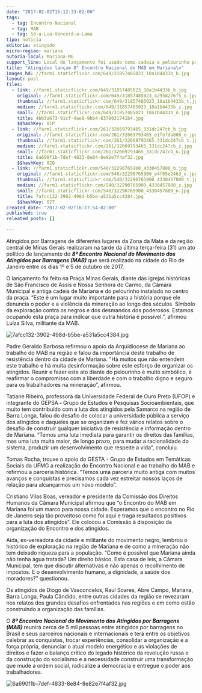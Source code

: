 ```yaml
---
date: "2017-02-02T16:12:33-02:00"
tags:
  - tag: Encontro-Nacional
  - tag: MAB
  - tag: Só-a-Lua-Vencerá-a-Lama
tipo: noticia
editoria: atingido
micro-regiao: mariana
autoria-local: Mariana-MG
support_line: Local do lançamento foi usado como cadeia e pelourinho para os escravos que trabalhavam na mineração
title: "Atingidos lançam 8° Encontro Nacional do MAB em Mariana\n"
images_hd: //farm1.staticflickr.com/649/31857485023_10a1b4433b_b.jpg
layout: post
files:
  - link: //farm1.staticflickr.com/649/31857485023_10a1b4433b_b.jpg
    original: //farm1.staticflickr.com/649/31857485023_42958276f5_o.jpg
    thumbnail: //farm1.staticflickr.com/649/31857485023_10a1b4433b_t.jpg
    medium: //farm1.staticflickr.com/649/31857485023_10a1b4433b_z.jpg
    small: //farm1.staticflickr.com/649/31857485023_10a1b4433b_n.jpg
    title: 4bb3a673-91cf-4ae8-9bb4-8370031741b4.jpg
    $$hashKey: 01P
  - link: //farm1.staticflickr.com/261/32669793465_331dc247cb_b.jpg
    original: //farm1.staticflickr.com/261/32669793465_e1fefda808_o.jpg
    thumbnail: //farm1.staticflickr.com/261/32669793465_331dc247cb_t.jpg
    medium: //farm1.staticflickr.com/261/32669793465_331dc247cb_z.jpg
    small: //farm1.staticflickr.com/261/32669793465_331dc247cb_n.jpg
    title: 6a690f1b-7def-4833-8e84-8e82e7f4af32.jpg
    $$hashKey: 02Q
  - link: //farm1.staticflickr.com/540/32290765900_4330457800_b.jpg
    original: //farm1.staticflickr.com/540/32290765900_e4f05e2463_o.jpg
    thumbnail: //farm1.staticflickr.com/540/32290765900_4330457800_t.jpg
    medium: //farm1.staticflickr.com/540/32290765900_4330457800_z.jpg
    small: //farm1.staticflickr.com/540/32290765900_4330457800_n.jpg
    title: 7afcc132-3902-498d-b5be-a531a5cc4384.jpg
    $$hashKey: 02T
created_date: "2017-02-02T16:17:54-02:00"
published: true
releated_posts: []

---
```

<p>Atingidos por Barragens de diferentes lugares da Zona da Mata e da regi&atilde;o central de Minas Gerais realizaram na tarde da &uacute;ltima ter&ccedil;a-feira (31) um ato pol&iacute;tico de lan&ccedil;amento do <strong><em>8&ordm; Encontro Nacional do Movimento dos Atingidos por Barragens (MAB) </em></strong>que ser&aacute; realizado na cidade do Rio de Janeiro entre os dias 1&ordm; e 5 de outubro de 2017.</p>

<p>O lan&ccedil;amento foi feito na Pra&ccedil;a Minas Gerais, diante das igrejas hist&oacute;ricas de S&atilde;o Francisco de Assis e Nossa Senhora do Carmo, da C&acirc;mara Municipal e antiga cadeia de Mariana e do pelourinho instalado no centro da pra&ccedil;a. &ldquo;Este &eacute; um lugar muito importante para a hist&oacute;ria porque ele denuncia o poder e a viol&ecirc;ncia da minera&ccedil;&atilde;o ao longo dos s&eacute;culos. S&iacute;mbolo da explora&ccedil;&atilde;o contra os negros e dos desmandos dos poderosos. Estamos ocupando esta pra&ccedil;a para indicar que outra hist&oacute;ria &eacute; poss&iacute;vel.&rdquo;, afirmou Lu&iacute;za Silva, militante da MAB.</p>

<p><img alt="7afcc132-3902-498d-b5be-a531a5cc4384.jpg" src="//farm1.staticflickr.com/540/32290765900_4330457800_b.jpg" /></p>

<p>Padre Geraldo Barbosa refirmou o apoio da Arquidiocese de Mariana ao trabalho do MAB na regi&atilde;o e falou da import&acirc;ncia deste trabalho de resist&ecirc;ncia dentro da cidade de Mariana. &quot;H&aacute; muitos que n&atilde;o entendem este trabalho e h&aacute; muita desinforma&ccedil;&atilde;o sobre este esfor&ccedil;o de organizar os atingidos. Reunir e fazer este ato diante do pelourinho &eacute; muito simb&oacute;lico, &eacute; reafirmar o compromisso com a liberdade e com o trabalho digno e seguro para os trabalhadores na minera&ccedil;&atilde;o&rdquo;, afirmou.</p>

<p>Tatiane Ribeiro, professora da Universidade Federal de Ouro Preto (UFOP) e integrante do GEPSA<strong> - </strong>Grupo de Estudos e Pesquisas Socioambientais, que muito tem contribu&iacute;do com a luta dos atingidos pela Samarco na regi&atilde;o de Barra Longa, falou do desafio de colocar a universidade p&uacute;blica a servi&ccedil;o dos atingidos e daqueles que se organizam e fez v&aacute;rios relatos sobre o desafio de construir qualquer iniciativa de resist&ecirc;ncia e informa&ccedil;&atilde;o dentro de Mariana. &ldquo;Temos uma luta imediata para garantir os direitos das fam&iacute;lias, mas uma luta muita maior, de longo prazo, para mudar a racionalidade do sistema, produzir um desenvolvimento que respeite a vida&rdquo;, concluiu.</p>

<p>Tomas Rocha, trouxe o apoio do GESTA - Grupo de Estudos em Tem&aacute;ticas Sociais da UFMG a realiza&ccedil;&atilde;o do Encontro Nacional e ao trabalho do MAB e refirmou a parceria hist&oacute;rica. &ldquo;Temos uma parceria muito antiga com muitos avan&ccedil;os e conquistas e precisamos cada vez estreitar nossos la&ccedil;os de rela&ccedil;&atilde;o para alcan&ccedil;armos um novo modelo&rdquo;.</p>

<p>Cristiano Vilas Boas, vereador e presidente da Comiss&atilde;o dos Direitos Humanos da C&acirc;mara Municipal afirmou que &ldquo;o Encontro do MAB em Mariana foi um marco para nossa cidade. Esperamos que o encontro no Rio de Janeiro seja t&atilde;o proveitoso como foi aqui e traga resultados positivos para a luta dos atingidos&rdquo;. Ele colocou a Comiss&atilde;o &agrave; disposi&ccedil;&atilde;o da organiza&ccedil;&atilde;o do Encontro e dos atingidos.</p>

<p>Aida, ex-vereadora da cidade e militante do movimento negro, lembrou o hist&oacute;rico de explora&ccedil;&atilde;o na regi&atilde;o de Mariana e de como a minera&ccedil;&atilde;o n&atilde;o tem deixado riqueza para a popula&ccedil;&atilde;o. &ldquo;Como &eacute; poss&iacute;vel que Mariana ainda n&atilde;o tenha &aacute;gua tratada? Um direito b&aacute;sico. Esta casa de leis, a C&acirc;mara Municipal, tem que discutir alternativas e n&atilde;o apenas o recolhimento de impostos. E o desenvolvimento humano, a dignidade, a sa&uacute;de dos moradores?&rdquo; questionou.</p>

<p>Os atingidos de Diogo de Vasconcelos, Raul Soares, Abre Campo, Mariana, Barra Longa, Paula C&acirc;ndido, entre outras cidades da regi&atilde;o se revezaram nos relatos dos grandes desafios enfrentados nas regi&otilde;es e em como est&atilde;o construindo a organiza&ccedil;&atilde;o das fam&iacute;lias.</p>

<p>O <strong><em>8&ordm; Encontro Nacional do Movimento dos Atingidos por Barragens (MAB) </em></strong>reunir&aacute; cerca de 5 mil pessoas entre atingidos por barragens no Brasil e seus parceiros nacionais e internacionais e ter&aacute; entre os objetivos celebrar as conquistas, trocar experi&ecirc;ncias, consolidar a organiza&ccedil;&atilde;o e a for&ccedil;a pr&oacute;pria, denunciar o atual modelo energ&eacute;tico e as viola&ccedil;&otilde;es de direitos e fazer o balan&ccedil;o cr&iacute;tico do legado hist&oacute;rico da revolu&ccedil;&atilde;o russa e da constru&ccedil;&atilde;o do socialismo e a necessidade construir uma transforma&ccedil;&atilde;o que mude a ordem social, radicalize a democracia e entregue o poder aos trabalhadores.</p>

<p><img alt="6a690f1b-7def-4833-8e84-8e82e7f4af32.jpg" src="//farm1.staticflickr.com/261/32669793465_331dc247cb_b.jpg" /></p>
